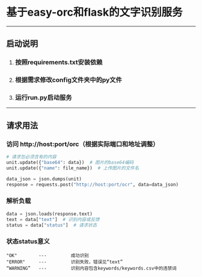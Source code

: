 # 基于easy-orc和flask的文字识别服务
---
## 启动说明
1. ### 按照requirements.txt安装依赖
2. ### 根据需求修改config文件夹中的py文件
3. ### 运行run.py启动服务

---
## 请求用法
### 访问 http://host:port/orc（根据实际端口和地址调整）
```python
# 请求包必须含有的内容
unit.update({"base64": data})  # 图片的base64编码
unit.update({"name": file_name})  # 上传图片的文件名

data_json = json.dumps(unit)
response = requests.post("http://host:port/ocr", data=data_json)
```

### 解析负载
```python
data = json.loads(response.text)
text = data["text"]  # 识别内容或反馈
status = data["status"]  # 请求状态
```

### 状态status意义
```text
"OK"        ---         成功识别
"ERROR"     ---         识别失败，错误见“text”
“WARNING”   ---         识别内容包含keywords/keywords.csv中的违禁词
```


